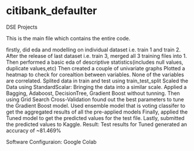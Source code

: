 # citibank_defaulter
DSE Projects

This is the main file which contains the entire code.

firstly, did eda and modelling on individual dataset i.e. train 1 and train 2.
After the release of last dataset i.e. train 3, merged all 3 training files into 1.
Then performed a basic eda of descriptive statistics(includes null values, duplicate values,etc)
Then created a couple of univariate graphs 
Plotted a heatmap to check for corealtion between variables.
None of the variables are correlated.
Splited data in train and test using train_test_split
Scaled the Data using StandardScalar: Bringing the data into a similar scale.
Applied a Bagging, Adaboost, DecisionTree, Gradient Boost without tunning.
Then using Grid Search Cross-Validation found out the best parameters to tune the Gradient Boost model.
Used ensemble model that is voting classifer to get the aggregated results of all the pre-applied models
Finally, applied the Tuned model to get the predicted values for the test file.
Lastly, submitted the predicted values to Kaggle.
Result: Test results for Tuned  generated an accuracy of ~81.469%

Software Configuraion: Google Colab
